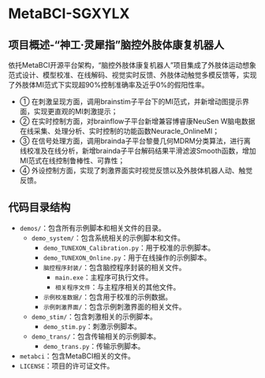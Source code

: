 # MetaBCI-SGXYLX

## 项目概述-“神工·灵犀指”脑控外肢体康复机器人
依托MetaBCI开源平台架构，“脑控外肢体康复机器人”项目集成了外肢体运动想象范式设计、模型校准、在线解码、视觉实时反馈、外肢体动触觉多模反馈等，实现了外肢体MI范式下实现超90%控制准确率及近乎0%的假阳性率。
- ① 在刺激呈现方面，调用brainstim子平台下的MI范式，并新增动图提示界面，实现更直观的MI刺激提示；
- ② 在实时控制方面，对brainflow子平台新增兼容博睿康NeuSen W脑电数据在线采集、处理分析、实时控制的功能函数Neuracle_OnlineMI；
- ③ 在信号处理方面，调用brainda子平台黎曼几何MDRM分类算法，进行离线校准及在线分析，新增brainda子平台解码结果平滑滤波Smooth函数，增加MI范式在线控制鲁棒性、可靠性；
- ④ 外设控制方面，实现了刺激界面实时视觉反馈以及外肢体机器人动、触觉反馈。

## 代码目录结构

- `demos/`：包含所有示例脚本和相关文件的目录。
  - `demo_system/`：包含系统相关的示例脚本和文件。
    - `demo_TUNEXON_Calibration.py`：用于校准的示例脚本。
    - `demo_TUNEXON_Online.py`：用于在线操作的示例脚本。
    - `脑控程序封装/`：包含脑控程序封装的相关文件。
      - `main.exe`：主程序可执行文件。
      - `相关程序文件`：与主程序相关的其他文件。
    - `示例校准数据/`：包含用于校准的示例数据。
    - `示例刺激界面/`：包含示例刺激界面的相关文件。
  - `demo_stim/`：包含刺激相关的示例脚本。
    - `demo_stim.py`：刺激示例脚本。
  - `demo_trans/`：包含传输相关的示例脚本。
    - `demo_trans.py`：传输示例脚本。
- `metabci`：包含MetaBCI相关的文件。
- `LICENSE`：项目的许可证文件。
